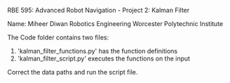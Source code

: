 RBE 595: Advanced Robot Navigation - Project 2: Kalman Filter

Name: Miheer Diwan
Robotics Engineering
Worcester Polytechnic Institute

The Code folder contains two files:
1. 'kalman_filter_functions.py' has the function definitions
2. 'kalman_filter_script.py' executes the functions on the input

Correct the data paths and run the script file.
